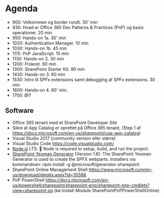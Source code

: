 # Agenda
- 900: Velkommen og border rundt. 30' min
- 930: Hvad er Office 365 Dev Patterns & Practices (PnP) og basis operationer. 20 min
- 950: Hands-on 1a. 30' min
- 1020: Authentication Manager. 10 min
- 1030: Hands-on 1b. 45 min
- 1115: PnP JavaScript. 15 min
- 1130: Hands-on 2. 30 min
- 1200: Frokost. 60 min
- 1300: SharePoint Starter Kit. 90 min
- 1430: Hands-on 3. 60 min
- 1530: Intro til SPFx extensions samt debugging af SPFx extensions. 30 min
- 1600: Hands-on 4. 60' min.
- 1700: Øl?

## Software
- Office 365 tenant med et SharePoint Developer Site
- Sikre at App Catalog er oprettet på Office 365 tenant, (Step 1 af https://docs.microsoft.com/en-us/sharepoint/use-app-catalog)
- Visual Studio 2017 (community version eller større)
- Visual Studio Code https://code.visualstudio.com/
- [Node.js](https://nodejs.org/) LTS:  Node is required to setup, build, and run the project.
- [SharePoint Yeoman Generator](https://www.npmjs.com/package/@microsoft/generator-sharepoint) (Version 1.6): The SharePoint Yeoman Generator is used to create the SPFX webparts. Installers via kommandoen:
   npm install -g @microsoft/generator-sharepoint
- SharePoint Online Management Shell https://www.microsoft.com/en-us/download/details.aspx?id=35588
- PnP PowerShell  https://docs.microsoft.com/en-us/powershell/sharepoint/sharepoint-pnp/sharepoint-pnp-cmdlets?view=sharepoint-ps (kø Install-Module      SharePointPnPPowerShellOnline)